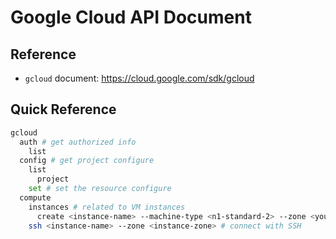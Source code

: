 # Google Cloud API Document



## Reference



-   `gcloud` document: <https://cloud.google.com/sdk/gcloud>



## Quick Reference

```sh
gcloud 
  auth # get authorized info
    list
  config # get project configure
    list
      project
    set # set the resource configure
  compute
    instances # related to VM instances
      create <instance-name> --machine-type <n1-standard-2> --zone <your_zone>
    ssh <instance-name> --zone <instance-zone> # connect with SSH
```

